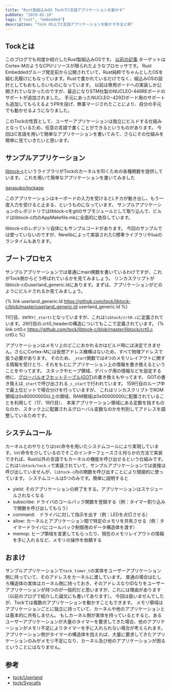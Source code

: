 ```yaml
---
title: "Rust製組込みOS TockでC言語アプリケーションを動かす"
pubDate: "2019-02-18"
tags: ["rust", "embedded"]
description: "Tock OS上でC言語アプリケーションを動かす手法と例"
---
```


## Tockとは
このブログでも何度か紹介したRust製組込みOSです。
[以前の記事](/hexo/2018/05/23/tock.html)
ターゲットはCortex-MのようなCPUリソースが限られたようなプロセッサです。
Rust Embeddedグループ発足前から公開されていて、Rust純粋でちゃんとしたOSを組む先駆けにもなっています。Rustで書かれているだけでなく、組込みOSの設計としてもおもしろいものになっています。
以前は専用ボードへの実装しか公開されていなかったのですが、最近になりSTM社製のNUCLEO-446REボードのサポートが追加されました。
手元にあったNUCLEO−429ZIボード用のサポートも追加してもらえるようPRを投げ、無事マージされたことにより、自分の手元でも動かせるようになりました。


このTockの性質として、ユーザーアプリケーションは独立にビルドする仕組みとなっているため、任意の言語で書くことができるというものがあります。
今回はC言語を用いて簡単なアプリケーションを書いてみて、さらにその仕組みを簡単に見ていきたいと思います。

## サンプルアプリケーション
[libtock-c](https://github.com/tock/libtock-c)というライブラリがTockのカーネルを叩くための各種関数を提供しています。
これを用いて簡単なアプリケーションを書いてみました

[garasubo/tockapp](https://github.com/garasubo/tockapp)

このアプリケーションはキーボードの入力を受けるとLチカが動き出し、もう一度入力を受けると止まる、というものになっています。
サンプルアプリケーションのレポジトリではlibtock-cをgitのサブモジュールとして取り込んで、ビルドはlibtock-c内のAppMakefile.mkに全面的に依存しています。

libtock-cのレポジトリ自体にもサンプルコードがあります。
今回のサンプルでは使っていないのですが、Newlibによって実装されたC標準ライブラリやluaのランタイムもあります。

## ブートプロセス
サンプルアプリケーションでは普通にmain関数を書いているわけですが、これがTock側からどう呼ばれているかを見てみましょう。
リンカスクリプトがlibtock-cのuserland_generic.ldにあります。まずは、アプリケーションがどのようにビルドされるか見てみましょう。

{% link userland_generic.ld https://github.com/tock/libtock-c/blob/master/userland_generic.ld userland_generic.ld %}

11行目、`ENTRY(_start)`となっていますが、これは`libtock/crt0.c`に定義されています。26行目の.crt0_headerの構造についてもここで定義されています。
{% link crt0.c https://github.com/tock/libtock-c/blob/master/libtock/crt0.c crt0.c %}

アプリケーションはメモリ上のどこにおかれるかはビルド時には決定できません。さらにCortex-Mには仮想アドレス機構はないため、すべて物理アドレスで扱う必要があります。
そのため、`_start`関数では4つのメモリレイアウトに関する情報を受けとり、それをもとにアプリケーション上の情報を書き換えるということをやってます。
スタックやヒープ領域、デバッグ用の情報などを設定する他に、[グローバルオフセットテーブル(GOT)](https://www.intel.co.jp/content/www/jp/ja/programmable/documentation/iga1420498949526.html#iga1409353027116)の書き換えもやってます。
GOTの書き換えは`_start`で呼び出される`_c_start`で行われています。
159行目のループ中で最上位ビットで場合分けを行っていますが、
これはリンカスクリプトでROM領域は0x80000000以上の領域、RAM領域は0x00000000に配置されていることを利用して（17、18行目）、
本来アプリケーション領域にある定数を指すものなのか、スタック上に配置されるグローバル変数なのかを判別してアドレスを調整しているためです。

## システムコール
カーネルとのやりとりは`SVC`命令を用いたシステムコールにより実現しています。`SVC`命令を介しているのでそこのインターフェースさえ何らかの方法で実装できれば、Rust以外の言語でもカーネルの機能を呼び出せるという仕組みです。
これは`libtock/tock.c`で実装されていて、サンプルアプリケーションでは直接は呼び出していませんが、`libtock-c`内の関数を呼び出すことにより間接的に使っています。
システムコールは5つのみです。簡単に説明すると
- yield: そのアプリケーションの終了をする。アプリケーションはスケジュールされなくなる
- subscribe: ドライバのコールバック関数を登録する（例：タイマー割り込みで関数を呼び出してもらう）
- command:　ドライバに対して指示を出す（例：LEDを点灯させる）
- allow: カーネルとアプリケーション間で特定のメモリを共有させる（例：タイマードライバにコールバック制御用のデータ構造体を渡す）
- memop: ヒープ領域を変更してもらったり、現在のメモリレイアウトの情報を手に入れるなど、メモリの操作を依頼する


## おまけ
サンプルアプリケーションで`tock_timer_t`の実体をユーザーアプリケーション側に持っていて、そのアドレスをカーネルに渡しています。
普通の場合はむしろ構造体の実体はカーネル側に持っておき、そのアドレスなりIDなりをユーザーアプリケーションが持つのが一般的だと思いますが、これには理由があります（以前のブログで紹介した論文にも書いてあります）。
今回は扱いませんでしたが、Tockでは複数のアプリケーションを動かすこともできます。
メモリ領域はアプリケーションごとに独立に持っていて、カーネルや他のアプリケーションとは基本的に共有しません。
もしカーネル側が実体を持っているとすると、あるユーザーアプリケーションが大量のタイマーを要求してきた場合、他のアプリケーションがメモリ不足によりタイマーを手に入れられない場合が考えられます。
アプリケーション側がタイマーの構造体を抱えれば、大量に要求してきたアプリケーションのみがメモリ不足になり、カーネル及び他のアプリケーションが困るということにはなりません。

## 参考
* [tock/Userland](https://github.com/tock/tock/blob/master/doc/Userland.md)
* [tock/Syscalls](https://github.com/tock/tock/blob/master/doc/Syscalls.md)
